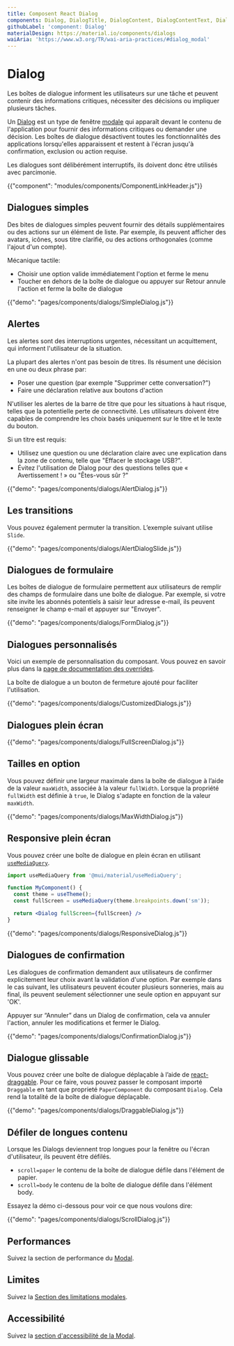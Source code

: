 ```yaml
---
title: Composent React Dialog
components: Dialog, DialogTitle, DialogContent, DialogContentText, DialogActions, Slide
githubLabel: 'component: Dialog'
materialDesign: https://material.io/components/dialogs
waiAria: 'https://www.w3.org/TR/wai-aria-practices/#dialog_modal'
---
```


# Dialog

<p class="description">Les boîtes de dialogue informent les utilisateurs sur une tâche et peuvent contenir des informations critiques, nécessiter des décisions ou impliquer plusieurs tâches.</p>

Un [Dialog](https://material.io/design/components/dialogs.html) est un type de fenêtre [modale](/components/modal/) qui apparaît devant le contenu de l'application pour fournir des informations critiques ou demander une décision. Les boîtes de dialogue désactivent toutes les fonctionnalités des applications lorsqu'elles apparaissent et restent à l'écran jusqu'à confirmation, exclusion ou action requise.

Les dialogues sont délibérément interruptifs, ils doivent donc être utilisés avec parcimonie.

{{"component": "modules/components/ComponentLinkHeader.js"}}

## Dialogues simples

Des bites de dialogues simples peuvent fournir des détails supplémentaires ou des actions sur un élément de liste. Par exemple, ils peuvent afficher des avatars, icônes, sous titre clarifié, ou des actions orthogonales (comme l'ajout d'un compte).

Mécanique tactile:

- Choisir une option valide immédiatement l'option et ferme le menu
- Toucher en dehors de la boîte de dialogue ou appuyer sur Retour annule l'action et ferme la boîte de dialogue

{{"demo": "pages/components/dialogs/SimpleDialog.js"}}

## Alertes

Les alertes sont des interruptions urgentes, nécessitant un acquittement, qui informent l'utilisateur de la situation.

La plupart des alertes n'ont pas besoin de titres. Ils résument une décision en une ou deux phrase par:

- Poser une question (par exemple "Supprimer cette conversation?")
- Faire une déclaration relative aux boutons d'action

N'utiliser les alertes de la barre de titre que pour les situations à haut risque, telles que la potentielle perte de connectivité. Les utilisateurs doivent être capables de comprendre les choix basés uniquement sur le titre et le texte du bouton.

Si un titre est requis:

- Utilisez une question ou une déclaration claire avec une explication dans la zone de contenu, telle que "Effacer le stockage USB?".
- Évitez l'utilisation de Dialog pour des questions telles que « Avertissement ! » ou "Êtes-vous sûr ?"

{{"demo": "pages/components/dialogs/AlertDialog.js"}}

## Les transitions

Vous pouvez également permuter la transition. L’exemple suivant utilise `Slide`.

{{"demo": "pages/components/dialogs/AlertDialogSlide.js"}}

## Dialogues de formulaire

Les boîtes de dialogue de formulaire permettent aux utilisateurs de remplir des champs de formulaire dans une boîte de dialogue. Par exemple, si votre site invite les abonnés potentiels à saisir leur adresse e-mail, ils peuvent renseigner le champ e-mail et appuyer sur "Envoyer".

{{"demo": "pages/components/dialogs/FormDialog.js"}}

## Dialogues personnalisés

Voici un exemple de personnalisation du composant. Vous pouvez en savoir plus dans la [page de documentation des overrides](/customization/how-to-customize/).

La boîte de dialogue a un bouton de fermeture ajouté pour faciliter l'utilisation.

{{"demo": "pages/components/dialogs/CustomizedDialogs.js"}}

## Dialogues plein écran

{{"demo": "pages/components/dialogs/FullScreenDialog.js"}}

## Tailles en option

Vous pouvez définir une largeur maximale dans la boîte de dialogue à l’aide de la valeur `maxWidth`, associée à la valeur `fullWidth`. Lorsque la propriété `fullWidth` est définie à `true`, le Dialog s'adapte en fonction de la valeur `maxWidth`.

{{"demo": "pages/components/dialogs/MaxWidthDialog.js"}}

## Responsive plein écran

Vous pouvez créer une boîte de dialogue en plein écran en utilisant [`useMediaQuery`](/components/use-media-query/#usemediaquery).

```jsx
import useMediaQuery from '@mui/material/useMediaQuery';

function MyComponent() {
  const theme = useTheme();
  const fullScreen = useMediaQuery(theme.breakpoints.down('sm'));

  return <Dialog fullScreen={fullScreen} />
}
```

{{"demo": "pages/components/dialogs/ResponsiveDialog.js"}}

## Dialogues de confirmation

Les dialogues de confirmation demandent aux utilisateurs de confirmer explicitement leur choix avant la validation d'une option. Par exemple dans le cas suivant, les utilisateurs peuvent écouter plusieurs sonneries, mais au final, ils peuvent seulement sélectionner une seule option en appuyant sur 'OK'.

Appuyer sur “Annuler” dans un Dialog de confirmation, cela va annuler l'action, annuler les modifications et fermer le Dialog.

{{"demo": "pages/components/dialogs/ConfirmationDialog.js"}}

## Dialogue glissable

Vous pouvez créer une boîte de dialogue déplaçable à l’aide de [react-draggable](https://github.com/mzabriskie/react-draggable). Pour ce faire, vous pouvez passer le composant importé `Draggable` en tant que proprieté `PaperComponent` du composant `Dialog`. Cela rend la totalité de la boîte de dialogue déplaçable.

{{"demo": "pages/components/dialogs/DraggableDialog.js"}}

## Défiler de longues contenu

Lorsque les Dialogs deviennent trop longues pour la fenêtre ou l'écran d'utilisateur, ils peuvent être défilés.

- `scroll=paper` le contenu de la boîte de dialogue défile dans l'élément de papier.
- `scroll=body` le contenu de la boîte de dialogue défile dans l'élément body.

Essayez la démo ci-dessous pour voir ce que nous voulons dire:

{{"demo": "pages/components/dialogs/ScrollDialog.js"}}

## Performances

Suivez la section de performance du [ Modal](/components/modal/#performance).

## Limites

Suivez la [Section des limitations modales](/components/modal/#limitations).

## Accessibilité

Suivez la [section d'accessibilité de la Modal](/components/modal/#accessibility).
